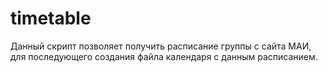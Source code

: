 # timetable

Данный скрипт позволяет получить расписание группы с сайта МАИ, для последующего создания файла календаря с данным расписанием.
